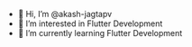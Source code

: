 - 👋 Hi, I’m @akash-jagtapv
- 👀 I’m interested in Flutter Development
- 🌱 I’m currently learning Flutter Development
<!--- 💞️ I’m looking to collaborate on ...
- 📫 How to reach me flutter.akashjagtap@gmail.com --->

<!---
akash-jagtapv/akash-jagtapv is a ✨ special ✨ repository because its `README.md` (this file) appears on your GitHub profile.
You can click the Preview link to take a look at your changes.
--->
